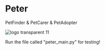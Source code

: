 # Peter

PetFinder & PetCarer & PetAdopter

![logo transparent 11](https://user-images.githubusercontent.com/69303698/161823151-ca05bec5-ba67-40e9-8b80-4e09f9c86447.png)

Run the file called "peter_main.py" for testing!
